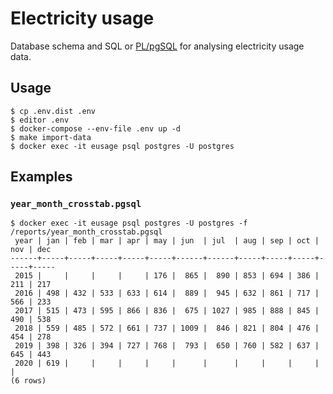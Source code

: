 # Electricity usage

Database schema and SQL or [PL/pgSQL][1] for analysing electricity usage data.


## Usage

    $ cp .env.dist .env
    $ editor .env
    $ docker-compose --env-file .env up -d
    $ make import-data
    $ docker exec -it eusage psql postgres -U postgres


## Examples

### `year_month_crosstab.pgsql`

    $ docker exec -it eusage psql postgres -U postgres -f /reports/year_month_crosstab.pgsql
     year | jan | feb | mar | apr | may | jun  | jul  | aug | sep | oct | nov | dec
    ------+-----+-----+-----+-----+-----+------+------+-----+-----+-----+-----+-----
     2015 |     |     |     |     | 176 |  865 |  890 | 853 | 694 | 386 | 211 | 217
     2016 | 498 | 432 | 533 | 633 | 614 |  889 |  945 | 632 | 861 | 717 | 566 | 233
     2017 | 515 | 473 | 595 | 866 | 836 |  675 | 1027 | 985 | 888 | 845 | 490 | 538
     2018 | 559 | 485 | 572 | 661 | 737 | 1009 |  846 | 821 | 804 | 476 | 454 | 278
     2019 | 398 | 326 | 394 | 727 | 768 |  793 |  650 | 760 | 582 | 637 | 645 | 443
     2020 | 619 |     |     |     |     |      |      |     |     |     |     |
    (6 rows)


[1]: https://www.postgresql.org/docs/10/plpgsql.html
